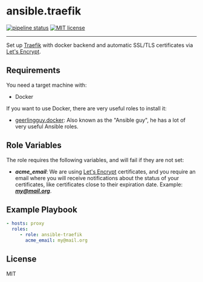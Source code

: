 ansible.traefik
=========
[![pipeline status](https://gitlab.com/Marcos.Cela/ansible-traefik/badges/master/pipeline.svg)](https://gitlab.com/Marcos.Cela/ansible-traefik/pipelines)
[![MIT license](https://img.shields.io/static/v1.svg?label=license&message=MIT&color=blue&style=flat-square)](https://opensource.org/licenses/MIT)

------------
Set up [Traefik] with docker backend and automatic SSL/TLS certificates via [Let's Encrypt].

Requirements
------------

You need a target machine with:
- Docker

If you want to use Docker, there are very useful roles to install it:

- [geerlingguy.docker]: Also known as the "Ansible guy", he has a lot of very
  useful Ansible roles.


Role Variables
--------------
The role requires the following variables, and will fail if they are not set:

- ***acme_email***: We are using [Let's Encrypt] certificates, and you require an email
  where you will receive notifications about the status of your certificates, like
  certificates close to their expiration date. Example: ***my@mail.org***.


Example Playbook
----------------

```yaml
- hosts: proxy
  roles:
     - role: ansible-traefik
       acme_email: my@mail.org
```

License
-------

MIT




[geerlingguy.docker]: https://github.com/geerlingguy/ansible-role-docker
[Traefik]: https://traefik.io/
[Let's Encrypt]: https://letsencrypt.org/
